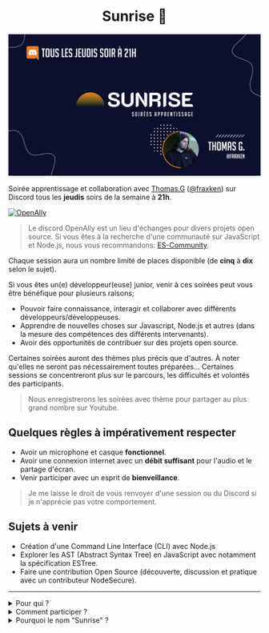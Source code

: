 <p align="center">
  <h1 align="center">Sunrise 🌅</h1>
</p>

<p align="center">
<img width="800" src="./images/banner.jpg" alt="openally">
</p>

Soirée apprentissage et collaboration avec [Thomas.G](https://www.linkedin.com/in/thomas-gentilhomme/) ([@fraxken](https://twitter.com/fraxken)) sur Discord tous les **jeudis** soirs de la semaine à **21h**.

[![OpenAlly](https://discordapp.com/api/guilds/640183220452720650/embed.png?style=banner2)](https://discord.gg/4Wn8rjAtB4)

> Le discord OpenAlly est un lieu d'échanges pour divers projets open source. Si vous êtes à la recherche d'une communauté sur JavaScript et Node.js, nous vous recommandons: [ES-Community](https://github.com/ES-Community/Code-of-conduct).

Chaque session aura un nombre limité de places disponible (de **cinq** à **dix** selon le sujet).

Si vous êtes un(e) développeur(euse) junior, venir à ces soirées peut vous être bénéfique pour plusieurs raisons;
- Pouvoir faire connaissance, interagir et collaborer avec différents développeurs/développeuses.
- Apprendre de nouvelles choses sur Javascript, Node.js et autres (dans la mesure des compétences des différents intervenants).
- Avoir des opportunités de contribuer sur des projets open source.

Certaines soirées auront des thèmes plus précis que d'autres. À noter qu'elles ne seront pas nécessairement toutes préparées... Certaines sessions se concentreront plus sur le parcours, les difficultés et volontés des participants.

> Nous enregistrerons les soirées avec thème pour partager au plus grand nombre sur Youtube.

## Quelques règles à impérativement respecter

- Avoir un microphone et casque **fonctionnel**.
- Avoir une connexion internet avec un **débit suffisant** pour l'audio et le partage d'écran.
- Venir participer avec un esprit de **bienveillance**.

> Je me laisse le droit de vous renvoyer d'une session ou du Discord si je n'apprécie pas votre comportement.

## Sujets à venir 

- Création d'une Command Line Interface (CLI) avec Node.js
- Explorer les AST (Abstract Syntax Tree) en JavaScript avec notamment la spécification ESTree.
- Faire une contribution Open Source (découverte, discussion et pratique avec un contributeur NodeSecure).

---

<details>
<summary>Pour qui ?</summary>

Ces sessions sont principalement pour des développeurs Javascript (avec de préférence une affinité ou un intérêt pour des sujets back-end). Je ne me considère pas front-end alors je ne couvrirai pas de sujets/outils sur ce spectre-là.

</details>

<details>
<summary>Comment participer ?</summary>

Tout d'abord penser à vous présenter sur le Discord.

N'hésitez pas à vous manifester dans le salon `#home` de la catégorie Sunrise pour participer à une session (si le soir même des places sont toujours disponibles vous pourrez rejoindre librement).

</details>

<details>
<summary>Pourquoi le nom "Sunrise" ?</summary>

1. Mon idée/ma volonté est d'accompagner et de faire naître des nouveaux talents (l'idée du lever de soleil me semblait donc cohérente et plutôt sympa).
2. C'est organisé le soir et je trouvais drôle d'avoir un lever de soleil quant au contraire le soleil se couchera lors des sessions.
3. J'aime beaucoup la culture nippone et j'apprécie l'idée que cela puisse faire aussi référence au pays du soleil levant.
</details>
